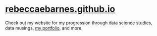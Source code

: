 # [rebeccaebarnes.github.io](https://rebeccaebarnes.github.io/portfolio/)
Check out my website for my progression through data science studies, data musings, [my portfolio](https://rebeccaebarnes.github.io/portfolio/), and more.
